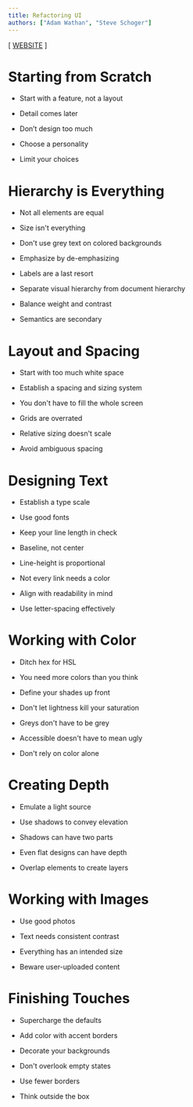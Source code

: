 ```yaml
---
title: Refactoring UI
authors: ["Adam Wathan", "Steve Schoger"]
---
```


[ [WEBSITE](https://www.refactoringui.com) ]

# Starting from Scratch

- Start with a feature, not a layout

- Detail comes later

- Don’t design too much

<mimor src="refactoring-ui/01-starting-from-scratch.mimor" />

- Choose a personality

<mimor src="refactoring-ui/01.4-choose-a-personality.mimor" />

- Limit your choices

<mimor src="refactoring-ui/01.5-limit-your-choices.mimor" />

# Hierarchy is Everything

- Not all elements are equal

- Size isn't everything

- Don't use grey text on colored backgrounds

- Emphasize by de-emphasizing

- Labels are a last resort

- Separate visual hierarchy from document hierarchy

- Balance weight and contrast

- Semantics are secondary

<mimor src="refactoring-ui/02-hierarchy-is-everything.mimor" />

# Layout and Spacing

- Start with too much white space

- Establish a spacing and sizing system

- You don't have to fill the whole screen

- Grids are overrated

- Relative sizing doesn't scale

- Avoid ambiguous spacing

<mimor src="refactoring-ui/03-layout-and-spacing.mimor" />

# Designing Text

- Establish a type scale

- Use good fonts

- Keep your line length in check

- Baseline, not center

- Line-height is proportional

- Not every link needs a color

- Align with readability in mind

- Use letter-spacing effectively

<mimor src="refactoring-ui/04-designing-text.mimor" />

# Working with Color

- Ditch hex for HSL

- You need more colors than you think

- Define your shades up front

- Don't let lightness kill your saturation

- Greys don't have to be grey

- Accessible doesn't have to mean ugly

- Don't rely on color alone

<mimor src="refactoring-ui/05-working-with-color.mimor" />

# Creating Depth

- Emulate a light source

- Use shadows to convey elevation

- Shadows can have two parts

- Even flat designs can have depth

- Overlap elements to create layers

<mimor src="refactoring-ui/06-creating-depth.mimor" />

# Working with Images

- Use good photos

- Text needs consistent contrast

- Everything has an intended size

- Beware user-uploaded content

<mimor src="refactoring-ui/07-working-with-images.mimor" />

# Finishing Touches

- Supercharge the defaults

- Add color with accent borders

- Decorate your backgrounds

- Don't overlook empty states

- Use fewer borders

- Think outside the box

<mimor src="refactoring-ui/08-finishing-touches.mimor" />
